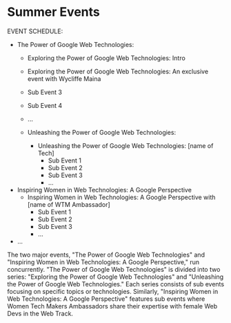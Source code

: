 # Summer Events

EVENT SCHEDULE:

- The Power of Google Web Technologies:
  - Exploring the Power of Google Web Technologies: Intro
  - Exploring the Power of Google Web Technologies: An exclusive event with Wycliffe Maina
  - Sub Event 3
  - Sub Event 4
  - ...
  
  - Unleashing the Power of Google Web Technologies:
      - Unleashing the Power of Google Web Technologies: [name of Tech]
        - Sub Event 1
        - Sub Event 2
        - Sub Event 3
        - ...
 - Inspiring Women in Web Technologies: A Google Perspective
    - Inspiring Women in Web Technologies: A Google Perspective with [name of WTM Ambassador]
      - Sub Event 1
      - Sub Event 2
      - Sub Event 3
      - ...
  - ...

The two major events, "The Power of Google Web Technologies" and "Inspiring Women in Web Technologies: A Google Perspective," run concurrently. "The Power of Google Web Technologies" is divided into two series: "Exploring the Power of Google Web Technologies" and "Unleashing the Power of Google Web Technologies." Each series consists of sub events focusing on specific topics or technologies. Similarly, "Inspiring Women in Web Technologies: A Google Perspective" features sub events where Women Tech Makers Ambassadors share their expertise with female Web Devs in the Web Track.
